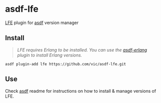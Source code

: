 # asdf-lfe

[LFE](https://github.com/rvirding/lfe/) plugin for [asdf](https://github.com/asdf-vm/asdf) version manager

## Install

> *LFE requires Erlang to be installed. You can use the [asdf-erlang](https://github.com/asdf-vm/asdf-erlang) plugin to install Erlang versions.*

```
asdf plugin-add lfe https://github.com/vic/asdf-lfe.git
```

## Use

Check [asdf](https://github.com/asdf-vm/asdf) readme for instructions on how to install & manage versions of LFE.
